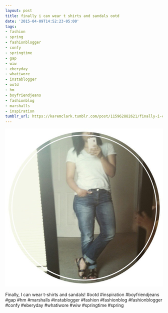 ```yaml
---
layout: post
title: finally i can wear t shirts and sandals ootd
date: '2015-04-09T14:52:23-05:00'
tags:
- fashion
- spring
- fashionblogger
- confy
- springtime
- gap
- wiw
- eberyday
- whatiwore
- instablogger
- ootd
- hm
- boyfriendjeans
- fashionblog
- marshalls
- inspiration
tumblr_url: https://karemclark.tumblr.com/post/115962882621/finally-i-can-wear-t-shirts-and-sandals-ootd
---
```

 ![](/tumblr_files/tumblr_nmk1vbqQGz1u2lcj1o1_640.jpg)  

Finally, I can wear t-shirts and sandals! #ootd #inspiration #boyfriendjeans #gap #hm #marshalls #instablogger #fashion #fashionblog #fashionblogger #confy #eberyday #whatiwore #wiw #springtime #spring


